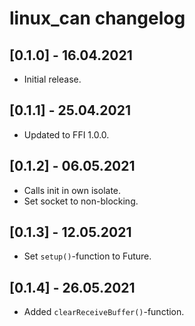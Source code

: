 # linux_can changelog

## [0.1.0] - 16.04.2021

* Initial release.

## [0.1.1] - 25.04.2021

* Updated to FFI 1.0.0.

## [0.1.2] - 06.05.2021

* Calls init in own isolate.
* Set socket to non-blocking.

## [0.1.3] - 12.05.2021

* Set `setup()`-function to Future.

## [0.1.4] - 26.05.2021

* Added `clearReceiveBuffer()`-function.
